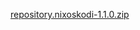 

[repository.nixoskodi-1.1.0.zip](https://github.com/ChiropracticBender/repository.nixoskodi/raw/main/repo/zips/repository.nixoskodi/repository.nixoskodi-1.1.0.zip)
